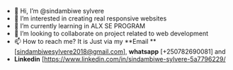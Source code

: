 - 👋 Hi, I’m @sindambiwe sylvere
- 👀 I’m interested in creating real responsive websites
- 🌱 I’m currently learning in ALX SE PROGRAM
- 💞️ I’m looking to collaborate on project related to web development
- 📫 How to reach me? It is Just via my **Email **[sindambiwesylvere2018@gmail.com], **whatsapp** [+250782690081] and 
- **Linkedin** [https://www.linkedin.com/in/sindambiwe-sylvere-5a7796229/
